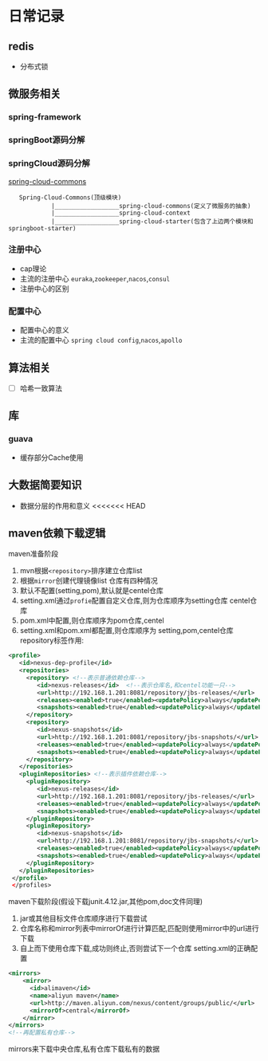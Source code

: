 # 日常记录
## redis
- 分布式锁
## 微服务相关
### spring-framework
### springBoot源码分解
### springCloud源码分解
[spring-cloud-commons](https://github.com/spring-cloud/spring-cloud-commons)
```
   Spring-Cloud-Commons(顶级模块)
            |__________________spring-cloud-commons(定义了微服务的抽象)
            |__________________spring-cloud-context
            |__________________spring-cloud-starter(包含了上边两个模块和springboot-starter)
```
### 注册中心
- cap理论
- 主流的注册中心
`euraka`,`zookeeper`,`nacos`,`consul`
- 注册中心的区别
### 配置中心
- 配置中心的意义
- 主流的配置中心
`spring cloud config`,`nacos`,`apollo`
## 算法相关
- [ ] 哈希一致算法
## 库
### guava
- 缓存部分Cache使用
## 大数据简要知识
- 数据分层的作用和意义
<<<<<<< HEAD
## maven依赖下载逻辑
maven准备阶段
1. mvn根据`<repository>`排序建立仓库list
2. 根据`mirror`创建代理镜像list
仓库有四种情况
1. 默认不配置(setting,pom),默认就是centel仓库
2. setting.xml通过`profie`配置自定义仓库,则为仓库顺序为setting仓库 centel仓库
3. pom.xml中配置,则仓库顺序为pom仓库,centel
4. setting.xml和pom.xml都配置,则仓库顺序为 setting,pom,centel仓库
repository标签作用:
```xml
<profile>
   <id>nexus-dep-profile</id>  
   <repositories>
     <repository> <!--表示普通依赖仓库-->
        <id>nexus-releases</id>  <!--表示仓库名,和centel功能一只-->
        <url>http://192.168.1.201:8081/repository/jbs-releases/</url>   
        <releases><enabled>true</enabled><updatePolicy>always</updatePolicy></releases>  
        <snapshots><enabled>true</enabled><updatePolicy>always</updatePolicy></snapshots>
	 </repository>
	 <repository>
        <id>nexus-snapshots</id>  
        <url>http://192.168.1.201:8081/repository/jbs-snapshots/</url>   
        <releases><enabled>true</enabled><updatePolicy>always</updatePolicy></releases>  
        <snapshots><enabled>true</enabled><updatePolicy>always</updatePolicy></snapshots>  
     </repository>
   </repositories>
   <pluginRepositories> <!--表示插件依赖仓库-->
     <pluginRepository>
        <id>nexus-releases</id>  
        <url>http://192.168.1.201:8081/repository/jbs-releases/</url>   
        <releases><enabled>true</enabled><updatePolicy>always</updatePolicy></releases>  
        <snapshots><enabled>true</enabled><updatePolicy>always</updatePolicy></snapshots>  
     </pluginRepository>
     <pluginRepository>  
        <id>nexus-snapshots</id>  
        <url>http://192.168.1.201:8081/repository/jbs-snapshots/</url>   
        <releases><enabled>true</enabled><updatePolicy>always</updatePolicy></releases>  
        <snapshots><enabled>true</enabled><updatePolicy>always</updatePolicy></snapshots>  
     </pluginRepository>
   </pluginRepositories>  
 </profile>
 </profiles>
```
maven下载阶段(假设下载junit.4.12.jar,其他pom,doc文件同理)
1. jar或其他目标文件仓库顺序进行下载尝试
2. 仓库名称和mirror列表中mirrorOf进行计算匹配,匹配则使用mirror中的url进行下载
3. 自上而下使用仓库下载,成功则终止,否则尝试下一个仓库
setting.xml的正确配置
```xml
<mirrors>
    <mirror>
      <id>alimaven</id>
      <name>aliyun maven</name>
      <url>http://maven.aliyun.com/nexus/content/groups/public/</url>
      <mirrorOf>central</mirrorOf>        
    </mirror>
</mirrors>
<!--再配置私有仓库-->
```
mirrors来下载中央仓库,私有仓库下载私有的数据

